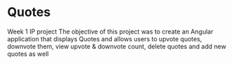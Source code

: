 # Quotes
Week 1 IP project
The objective of this project was to create an Angular application that displays Quotes and allows users to upvote quotes, downvote them, view upvote & downvote count, delete quotes and add new quotes as well